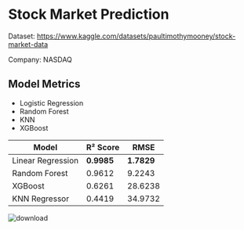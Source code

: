 # Stock Market Prediction
Dataset: https://www.kaggle.com/datasets/paultimothymooney/stock-market-data

Company: NASDAQ
## Model Metrics
- Logistic Regression
- Random Forest
- KNN
- XGBoost

| Model             | R² Score   | RMSE       |
| ----------------- | ---------- | ---------- |
| Linear Regression | **0.9985** | **1.7829** |
| Random Forest     | 0.9612     | 9.2243     |
| XGBoost           | 0.6261     | 28.6238    |
| KNN Regressor     | 0.4419     | 34.9732    |

![download](https://github.com/user-attachments/assets/7f3dbd45-ac97-46e8-9cc8-d8b37cad8d1f)
